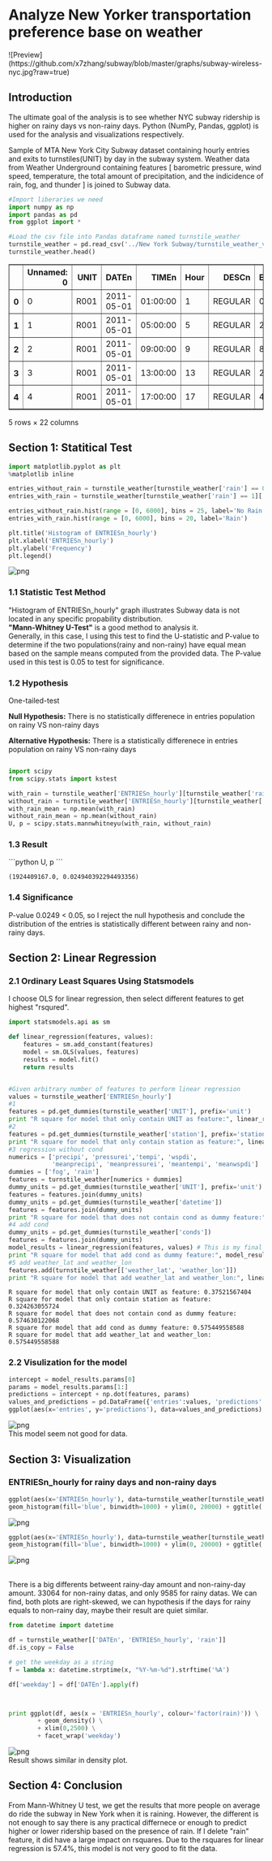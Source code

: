 <h1>Analyze New Yorker transportation preference base on weather</h1>
![Preview](https://github.com/x7zhang/subway/blob/master/graphs/subway-wireless-nyc.jpg?raw=true)

<h2>Introduction</h2>
The ultimate goal of the analysis is to see whether NYC subway ridership is higher on rainy days vs non-rainy days. Python (NumPy, Pandas, ggplot) is used for the analysis and visualizations respectively.

Sample of MTA New York City Subway dataset containing hourly entries and exits to turnstiles(UNIT) by day in the subway system. Weather data from Weather Underground containing features [ barometric pressure, wind speed, temperature, the total amount of precipitation, and the indicidence of rain, fog, and thunder ] is joined to Subway data.

```python
#Import liberaries we need
import numpy as np
import pandas as pd
from ggplot import *
```


```python
#Load the csv file into Pandas dataframe named turnstile_weather
turnstile_weather = pd.read_csv('../New York Subway/turnstile_weather_v2.csv')
turnstile_weather.head()
```




<div>
<table border="1" class="dataframe">
  <thead>
    <tr style="text-align: right;">
      <th></th>
      <th>Unnamed: 0</th>
      <th>UNIT</th>
      <th>DATEn</th>
      <th>TIMEn</th>
      <th>Hour</th>
      <th>DESCn</th>
      <th>ENTRIESn_hourly</th>
      <th>EXITSn_hourly</th>
      <th>maxpressurei</th>
      <th>maxdewpti</th>
      <th>...</th>
      <th>meandewpti</th>
      <th>meanpressurei</th>
      <th>fog</th>
      <th>rain</th>
      <th>meanwindspdi</th>
      <th>mintempi</th>
      <th>meantempi</th>
      <th>maxtempi</th>
      <th>precipi</th>
      <th>thunder</th>
    </tr>
  </thead>
  <tbody>
    <tr>
      <th>0</th>
      <td>0</td>
      <td>R001</td>
      <td>2011-05-01</td>
      <td>01:00:00</td>
      <td>1</td>
      <td>REGULAR</td>
      <td>0.0</td>
      <td>0.0</td>
      <td>30.31</td>
      <td>42.0</td>
      <td>...</td>
      <td>39.0</td>
      <td>30.27</td>
      <td>0.0</td>
      <td>0.0</td>
      <td>5.0</td>
      <td>50.0</td>
      <td>60.0</td>
      <td>69.0</td>
      <td>0.0</td>
      <td>0.0</td>
    </tr>
    <tr>
      <th>1</th>
      <td>1</td>
      <td>R001</td>
      <td>2011-05-01</td>
      <td>05:00:00</td>
      <td>5</td>
      <td>REGULAR</td>
      <td>217.0</td>
      <td>553.0</td>
      <td>30.31</td>
      <td>42.0</td>
      <td>...</td>
      <td>39.0</td>
      <td>30.27</td>
      <td>0.0</td>
      <td>0.0</td>
      <td>5.0</td>
      <td>50.0</td>
      <td>60.0</td>
      <td>69.0</td>
      <td>0.0</td>
      <td>0.0</td>
    </tr>
    <tr>
      <th>2</th>
      <td>2</td>
      <td>R001</td>
      <td>2011-05-01</td>
      <td>09:00:00</td>
      <td>9</td>
      <td>REGULAR</td>
      <td>890.0</td>
      <td>1262.0</td>
      <td>30.31</td>
      <td>42.0</td>
      <td>...</td>
      <td>39.0</td>
      <td>30.27</td>
      <td>0.0</td>
      <td>0.0</td>
      <td>5.0</td>
      <td>50.0</td>
      <td>60.0</td>
      <td>69.0</td>
      <td>0.0</td>
      <td>0.0</td>
    </tr>
    <tr>
      <th>3</th>
      <td>3</td>
      <td>R001</td>
      <td>2011-05-01</td>
      <td>13:00:00</td>
      <td>13</td>
      <td>REGULAR</td>
      <td>2451.0</td>
      <td>3708.0</td>
      <td>30.31</td>
      <td>42.0</td>
      <td>...</td>
      <td>39.0</td>
      <td>30.27</td>
      <td>0.0</td>
      <td>0.0</td>
      <td>5.0</td>
      <td>50.0</td>
      <td>60.0</td>
      <td>69.0</td>
      <td>0.0</td>
      <td>0.0</td>
    </tr>
    <tr>
      <th>4</th>
      <td>4</td>
      <td>R001</td>
      <td>2011-05-01</td>
      <td>17:00:00</td>
      <td>17</td>
      <td>REGULAR</td>
      <td>4400.0</td>
      <td>2501.0</td>
      <td>30.31</td>
      <td>42.0</td>
      <td>...</td>
      <td>39.0</td>
      <td>30.27</td>
      <td>0.0</td>
      <td>0.0</td>
      <td>5.0</td>
      <td>50.0</td>
      <td>60.0</td>
      <td>69.0</td>
      <td>0.0</td>
      <td>0.0</td>
    </tr>
  </tbody>
</table>
<p>5 rows × 22 columns</p>
</div>


<h2>Section 1: Statitical Test</h2>

```python
import matplotlib.pyplot as plt
%matplotlib inline

entries_without_rain = turnstile_weather[turnstile_weather['rain'] == 0]['ENTRIESn_hourly']
entries_with_rain = turnstile_weather[turnstile_weather['rain'] == 1]['ENTRIESn_hourly']

entries_without_rain.hist(range = [0, 6000], bins = 25, label='No Rain')
entries_with_rain.hist(range = [0, 6000], bins = 20, label='Rain')

plt.title('Histogram of ENTRIESn_hourly')
plt.xlabel('ENTRIESn_hourly')
plt.ylabel('Frequency')
plt.legend()
```

![png](https://github.com/x7zhang/subway/blob/master/graphs/output_21_1.png?raw=true)

<h3>1.1 Statistic Test Method</h3>
"Histogram of ENTRIESn_hourly" graph illustrates Subway data is not located in any specific propability distribution. 
<br/><strong>"Mann-Whitney U-Test"</strong> is a good method to analysis it.
<br/>Generally, in this case, I using this test to find the U-statistic and P-value to determine if the two populations(rainy and non-rainy) have equal mean based on the sample means computed from the provided data.
The P-value used in this test is 0.05 to test for significance.

<h3>1.2 Hypothesis</h3>
One-tailed-test
<p><b>Null Hypothesis:</b> There is no statistically differenece in entries population on rainy VS non-rainy days</p>
<p><b>Alternative Hypothesis:</b> There is a statistically differenece in entries population on rainy VS non-rainy days</p>

```python

import scipy
from scipy.stats import kstest

with_rain = turnstile_weather['ENTRIESn_hourly'][turnstile_weather['rain']==1]
without_rain = turnstile_weather['ENTRIESn_hourly'][turnstile_weather['rain']==0]
with_rain_mean = np.mean(with_rain)
without_rain_mean = np.mean(without_rain)
U, p = scipy.stats.mannwhitneyu(with_rain, without_rain)
```

<h3>1.3 Result</h3>
```python
U, p
```

    (1924409167.0, 0.024940392294493356)


<h3>1.4 Significance</h3>
P-value 0.0249 < 0.05, so I reject the null hypothesis and conclude the distribution of the entries is statistically different between rainy and non-rainy days.

<h2>Section 2: Linear Regression</h2>

<h3>2.1 Ordinary Least Squares Using Statsmodels</h3>
I choose OLS for linear regression, then select different features to get highest "rsqured".

```python
import statsmodels.api as sm 

def linear_regression(features, values):
    features = sm.add_constant(features)
    model = sm.OLS(values, features)
    results = model.fit()
    return results


#Given arbitrary number of features to perform linear regression
values = turnstile_weather['ENTRIESn_hourly']
#1
features = pd.get_dummies(turnstile_weather['UNIT'], prefix='unit')
print "R square for model that only contain UNIT as feature:", linear_regression(features, values).rsquared
#2
features = pd.get_dummies(turnstile_weather['station'], prefix='station')
print "R square for model that only contain station as feature:", linear_regression(features, values).rsquared
#3 regression without cond
numerics = ['precipi', 'pressurei','tempi', 'wspdi',
            'meanprecipi', 'meanpressurei', 'meantempi', 'meanwspdi']
dummies = ['fog', 'rain']
features = turnstile_weather[numerics + dummies]
dummy_units = pd.get_dummies(turnstile_weather['UNIT'], prefix='unit')
features = features.join(dummy_units)
dummy_units = pd.get_dummies(turnstile_weather['datetime'])
features = features.join(dummy_units)
print "R square for model that does not contain cond as dummy feature:", linear_regression(features, values).rsquared
#4 add cond
dummy_units = pd.get_dummies(turnstile_weather['conds'])
features = features.join(dummy_units)
model_results = linear_regression(features, values) # This is my final model, so I would like to keep it
print "R square for model that add cond as dummy feature:", model_results.rsquared
#5 add weather_lat and weather_lon
features.add(turnstile_weather[['weather_lat', 'weather_lon']])
print "R square for model that add weather_lat and weather_lon:", linear_regression(features, values).rsquared
```

    R square for model that only contain UNIT as feature: 0.37521567404
    R square for model that only contain station as feature: 0.324263055724
    R square for model that does not contain cond as dummy feature: 0.574630122068
    R square for model that add cond as dummy feature: 0.575449558588
    R square for model that add weather_lat and weather_lon: 0.575449558588


<h3>2.2 Visulization for the model</h3>


```python
intercept = model_results.params[0]
params = model_results.params[1:]
predictions = intercept + np.dot(features, params)
values_and_predictions = pd.DataFrame({'entries':values, 'predictions':predictions})
ggplot(aes(x='entries', y='predictions'), data=values_and_predictions) + geom_point() + geom_abline(slope=1, intercept=0, color='red') +  ggtitle('Predictions vs. Real Entries')
```
![png](https://github.com/x7zhang/subway/blob/master/graphs/output_11_1.png?raw=true)
<br>This model seem not good for data.

<h2>Section 3: Visualization</h2>

### ENTRIESn_hourly for rainy days and non-rainy days




```python
ggplot(aes(x='ENTRIESn_hourly'), data=turnstile_weather[turnstile_weather['rain'] == 0]) +\
geom_histogram(fill='blue', binwidth=1000) + ylim(0, 20000) + ggtitle('Non-rainy Day Subway Entries') + ylab('frequency')
```


![png](https://github.com/x7zhang/subway/blob/master/graphs/png-24.png?raw=true)

```python
ggplot(aes(x='ENTRIESn_hourly'), data=turnstile_weather[turnstile_weather['rain'] == 1]) +\
geom_histogram(fill='blue', binwidth=1000) + ylim(0, 20000) + ggtitle('Rainy Day Subway Entries') + ylab('frequency')
```


![png](https://github.com/x7zhang/subway/blob/master/graphs/png-23.png?raw=true)

<br>
There is a big differents betweent rainy-day amount and non-rainy-day amount. 33064 for non-rainy datas, and only 9585 for rainy datas. 
We can find, both plots are right-skewed, we can hypothesis if the days for rainy equals to non-rainy day, maybe their result are quiet similar.

```python
from datetime import datetime

df = turnstile_weather[['DATEn', 'ENTRIESn_hourly', 'rain']]
df.is_copy = False

# get the weekday as a string
f = lambda x: datetime.strptime(x, "%Y-%m-%d").strftime('%A')

df['weekday'] = df['DATEn'].apply(f)



print ggplot(df, aes(x = 'ENTRIESn_hourly', colour='factor(rain)')) \
        + geom_density() \
        + xlim(0,2500) \
        + facet_wrap('weekday')
```


![png](https://github.com/x7zhang/subway/blob/master/graphs/output_36_0.png?raw=true)
<br>
Result shows similar in density plot.
<h2>Section 4: Conclusion</h2>
From Mann-Whitney U test, we get the results that more people on average do ride the subway in New York when it is raining. However, the different is not enough to say there is any practical differnece or enough to predict higher or lower ridership based on the presence of rain. If I delete "rain" feature, it did have a large impact on rsquares. 
Due to the rsquares for linear regression is 57.4%, this model is not very good to fit the data.




